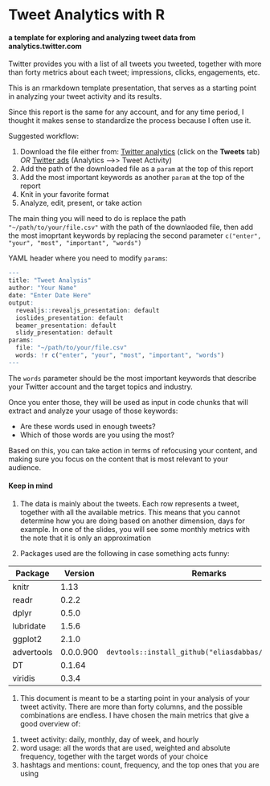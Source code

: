 Tweet Analytics with R
================

#### a template for exploring and analyzing tweet data from analytics.twitter.com

Twitter provides you with a list of all tweets you tweeted, together with more than forty metrics about each tweet; impressions, clicks, engagements, etc.

This is an rmarkdown template presentation, that serves as a starting point in analyzing your tweet activity and its results.

Since this report is the same for any account, and for any time period, I thought it makes sense to standardize the process because I often use it.

Suggested workflow:

1.  Download the file either from:
    [Twitter analytics](http://analytics.twitter.com) (click on the **Tweets** tab) *OR*
    [Twitter ads](http://ads.twitter.com) (Analytics --&gt;&gt; Tweet Activity)
2.  Add the path of the downloaded file as a `param` at the top of this report
3.  Add the most important keywords as another `param` at the top of the report
4.  Knit in your favorite format
5.  Analyze, edit, present, or take action

The main thing you will need to do is replace the path `"~/path/to/your/file.csv"` with the path of the downlaoded file, then add the most imoprtant keywords by replacing the second parameter `c("enter", "your", "most", "important", "words")`

YAML header where you need to modify `params`:

``` r
---
title: "Tweet Analysis"
author: "Your Name"
date: "Enter Date Here"
output:
  revealjs::revealjs_presentation: default
  ioslides_presentation: default
  beamer_presentation: default
  slidy_presentation: default
params:
  file: "~/path/to/your/file.csv"
  words: !r c("enter", "your", "most", "important", "words")
---
```

The `words` parameter should be the most important keywords that describe your Twitter account and the target topics and industry.

Once you enter those, they will be used as input in code chunks that will extract and analyze your usage of those keywords:
- Are these words used in enough tweets?
- Which of those words are you using the most?

Based on this, you can take action in terms of refocusing your content, and making sure you focus on the content that is most relevant to your audience.

#### Keep in mind

1.  The data is mainly about the tweets. Each row represents a tweet, together with all the available metrics. This means that you cannot determine how you are doing based on another dimension, days for example. In one of the slides, you will see some monthly metrics with the note that it is only an approximation

2.  Packages used are the following in case something acts funny:

| Package    | Version   | Remarks                                              |
|------------|-----------|------------------------------------------------------|
| knitr      | 1.13      |                                                      |
| readr      | 0.2.2     |                                                      |
| dplyr      | 0.5.0     |                                                      |
| lubridate  | 1.5.6     |                                                      |
| ggplot2    | 2.1.0     |                                                      |
| advertools | 0.0.0.900 | `devtools::install_github("eliasdabbas/advertools")` |
| DT         | 0.1.64    |                                                      |
| viridis    | 0.3.4     |

1.  This document is meant to be a starting point in your analysis of your tweet activity. There are more than forty columns, and the possible combinations are endless. I have chosen the main metrics that give a good overview of:

<!-- -->

1.  tweet activity: daily, monthly, day of week, and hourly
2.  word usage: all the words that are used, weighted and absolute frequency, together with the target words of your choice
3.  hashtags and mentions: count, frequency, and the top ones that you are using
